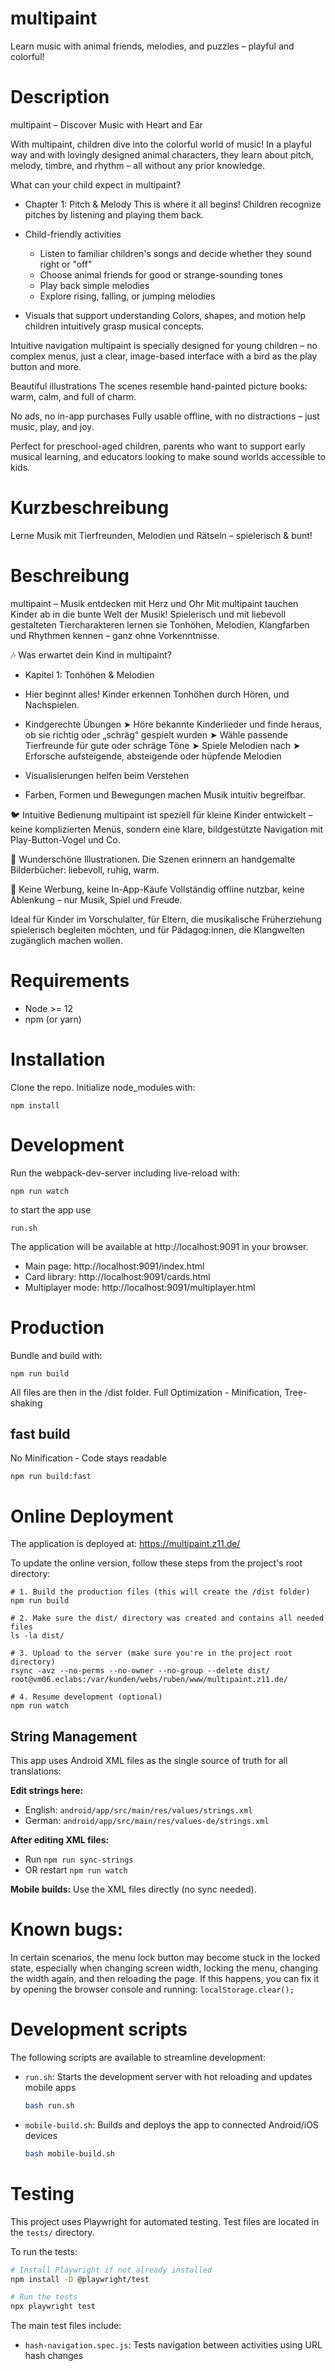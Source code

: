 multipaint
======

Learn music with animal friends, melodies, and puzzles – playful and colorful!

# Description

multipaint – Discover Music with Heart and Ear

With multipaint, children dive into the colorful world of music! In a playful way and with lovingly designed animal characters, they learn about pitch, melody, timbre, and rhythm – all without any prior knowledge.

What can your child expect in multipaint?

- Chapter 1: Pitch & Melody
  This is where it all begins! Children recognize pitches by listening and playing them back.

- Child-friendly activities
  - Listen to familiar children's songs and decide whether they sound right or "off"
  - Choose animal friends for good or strange-sounding tones
  - Play back simple melodies
  - Explore rising, falling, or jumping melodies

- Visuals that support understanding Colors, shapes, and motion help children intuitively grasp musical concepts.

Intuitive navigation
multipaint is specially designed for young children – no complex menus, just a clear, image-based interface with a bird as the play button and more.

Beautiful illustrations
The scenes resemble hand-painted picture books: warm, calm, and full of charm.

No ads, no in-app purchases
Fully usable offline, with no distractions – just music, play, and joy.

Perfect for preschool-aged children, parents who want to support early musical learning, and educators looking to make sound worlds accessible to kids.


# Kurzbeschreibung

Lerne Musik mit Tierfreunden, Melodien und Rätseln – spielerisch & bunt!

# Beschreibung

multipaint – Musik entdecken mit Herz und Ohr
Mit multipaint tauchen Kinder ab in die bunte Welt der Musik! Spielerisch und mit liebevoll gestalteten Tiercharakteren lernen sie Tonhöhen, Melodien, Klangfarben und Rhythmen kennen – ganz ohne Vorkenntnisse.

🎶 Was erwartet dein Kind in multipaint?

- Kapitel 1: Tonhöhen & Melodien
- Hier beginnt alles! Kinder erkennen Tonhöhen durch Hören, und Nachspielen.

- Kindgerechte Übungen
    ➤ Höre bekannte Kinderlieder und finde heraus, ob sie richtig oder „schräg“ gespielt wurden
    ➤ Wähle passende Tierfreunde für gute oder schräge Töne
    ➤ Spiele Melodien nach
    ➤ Erforsche aufsteigende, absteigende oder hüpfende Melodien

- Visualisierungen helfen beim Verstehen
- Farben, Formen und Bewegungen machen Musik intuitiv begreifbar.

🐦 Intuitive Bedienung
multipaint ist speziell für kleine Kinder entwickelt – keine komplizierten Menüs, sondern eine klare, bildgestützte Navigation mit Play-Button-Vogel und Co.

🌸 Wunderschöne Illustrationen. Die Szenen erinnern an handgemalte Bilderbücher: liebevoll, ruhig, warm.

🎵 Keine Werbung, keine In-App-Käufe
Vollständig offline nutzbar, keine Ablenkung – nur Musik, Spiel und Freude.

Ideal für Kinder im Vorschulalter, für Eltern, die musikalische Früherziehung spielerisch begleiten möchten, und für Pädagog:innen, die Klangwelten zugänglich machen wollen.


# Requirements

* Node >= 12
* npm (or yarn)


# Installation

Clone the repo.
Initialize node_modules with:
```
npm install
```

# Development

Run the webpack-dev-server including live-reload with:
```
npm run watch
```

to start the app use 
```
run.sh
```

The application will be available at http://localhost:9091 in your browser.
- Main page: http://localhost:9091/index.html
- Card library: http://localhost:9091/cards.html
- Multiplayer mode: http://localhost:9091/multiplayer.html


# Production

Bundle and build with:
```
npm run build
```
All files are then in the /dist folder.
Full Optimization - Minification, Tree-shaking


## fast build

No Minification - Code stays readable

```
npm run build:fast
```

# Online Deployment

The application is deployed at: https://multipaint.z11.de/

To update the online version, follow these steps from the project's root directory:

```
# 1. Build the production files (this will create the /dist folder)
npm run build

# 2. Make sure the dist/ directory was created and contains all needed files
ls -la dist/

# 3. Upload to the server (make sure you're in the project root directory)
rsync -avz --no-perms --no-owner --no-group --delete dist/ root@vm06.eclabs:/var/kunden/webs/ruben/www/multipaint.z11.de/

# 4. Resume development (optional)
npm run watch
```

## String Management

This app uses Android XML files as the single source of truth for all translations:

**Edit strings here:**
- English: `android/app/src/main/res/values/strings.xml`
- German: `android/app/src/main/res/values-de/strings.xml`

**After editing XML files:**
- Run `npm run sync-strings` 
- OR restart `npm run watch`

**Mobile builds:**
Use the XML files directly (no sync needed).

# Known bugs:

In certain scenarios, the menu lock button may become stuck in the locked state, especially when changing screen width, locking the menu, changing the width again, and then reloading the page. If this happens, you can fix it by opening the browser console and running: `localStorage.clear();`

# Development scripts

The following scripts are available to streamline development:

- `run.sh`: Starts the development server with hot reloading and updates mobile apps
  ```bash
  bash run.sh
  ```

- `mobile-build.sh`: Builds and deploys the app to connected Android/iOS devices
  ```bash
  bash mobile-build.sh
  ```

# Testing

This project uses Playwright for automated testing. Test files are located in the `tests/` directory.

To run the tests:

```bash
# Install Playwright if not already installed
npm install -D @playwright/test

# Run the tests
npx playwright test
```

The main test files include:
- `hash-navigation.spec.js`: Tests navigation between activities using URL hash changes
